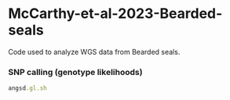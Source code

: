 # McCarthy-et-al-2023-Bearded-seals
Code used to analyze WGS data from Bearded seals. 

### SNP calling (genotype likelihoods)
```ruby
angsd.gl.sh
```
